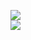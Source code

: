 [![](https://img.shields.io/badge/Made%20With-Github%20Spray-lightgrey.svg?style=for-the-badge&logo=github)](https://github.com/Annihil/github-spray#6943)  
[![](https://i.imgur.com/2DrTn0Z.gif)](https://github.com/Annihil/github-spray)